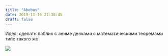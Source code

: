 ```yaml
---
title: "Abobus"
date: 2019-11-16 21:38:45
draft: false
---
```


Идея: сделать паблик с аниме девками с математическими теоремами типо такого же

![](https://sun9-44.userapi.com/impf/c858028/v858028695/edbc5/1CoG4T1QFp4.jpg?size=977x796&quality=96&sign=a36a857f461519f55b765eeb6a12d1ad&c_uniq_tag=07HzGW_9jxxZrbjhqySeYBRqKtkQGcm3bGkveiknhqo&type=album)
